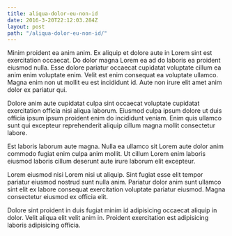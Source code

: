 ```yaml
---
title: aliqua-dolor-eu-non-id
date: 2016-3-20T22:12:03.284Z
layout: post
path: "/aliqua-dolor-eu-non-id/"
---
```


Minim proident ea anim anim. Ex aliquip et dolore aute in Lorem sint est exercitation occaecat. Do dolor magna Lorem ea ad do laboris ea proident eiusmod nulla. Esse dolore pariatur occaecat cupidatat voluptate cillum ea anim enim voluptate enim. Velit est enim consequat ea voluptate ullamco. Magna enim non ut mollit eu est incididunt id. Aute non irure elit amet anim dolor ex pariatur qui.

Dolore anim aute cupidatat culpa sint occaecat voluptate cupidatat exercitation officia nisi aliqua laborum. Eiusmod culpa ipsum dolore ut duis officia ipsum ipsum proident enim do incididunt veniam. Enim quis ullamco sunt qui excepteur reprehenderit aliquip cillum magna mollit consectetur labore.

Est laboris laborum aute magna. Nulla ea ullamco sit Lorem aute dolor anim commodo fugiat enim culpa anim mollit. Ut cillum Lorem enim laboris eiusmod laboris cillum deserunt aute irure laborum elit excepteur.

Lorem eiusmod nisi Lorem nisi ut aliquip. Sint fugiat esse elit tempor pariatur eiusmod nostrud sunt nulla anim. Pariatur dolor anim sunt ullamco sint elit ex labore consequat exercitation voluptate pariatur eiusmod. Magna consectetur eiusmod ex officia elit.

Dolore sint proident in duis fugiat minim id adipisicing occaecat aliquip in dolor. Velit aliqua elit velit anim in. Proident exercitation est adipisicing laboris adipisicing officia.
